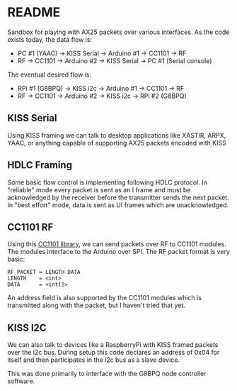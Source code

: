 # README

Sandbox for playing with AX25 packets over various interfaces. As the code
exists today, the data flow is:

* PC #1 (YAAC) -> KISS Serial -> Arduino #1 -> CC1101 -> RF
* RF -> CC1101 -> Arduino #2 -> KISS Serial -> PC #1 (Serial console)

The eventual desired flow is:

* RPi #1 (G8BPQ) -> KISS i2c -> Arduino #1 -> CC1101 -> RF
* RF -> CC1101 -> Arduino #2 -> KISS i2c -> RPi #2 (G8BPQ)

## KISS Serial

Using KISS framing we can talk to desktop applications like XASTIR, ARPX, YAAC,
or anything capable of supporting AX25 packets encoded with KISS

## HDLC Framing

Some basic flow control is implementing following HDLC protocol. In "reliable" mode
every packet is sent as an I frame and must be acknowledged by the receiver before 
the transmitter sends the next packet. In "best effort" mode, data is sent as UI 
frames which are unacknowledged.

## CC1101 RF

Using this [CC1101 library](https://github.com/veonik/arduino-cc1101/),
we can send packets over RF to CC1101 modules. The modules interface to the
Arduino over SPI. The RF packet format is very basic:

```
RF_PACKET = LENGTH DATA
LENGTH    = <int>
DATA      = <int[]>
```

An address field is also supported by the CC1101 modules which is transmitted along
with the packet, but I haven't tried that yet.

## KISS I2C

We can also talk to devices like a RaspberryPi with KISS framed packets over
the i2c bus. During setup this code declares an address of 0x04 for itself and
then participates in the i2c bus as a slave device.

This was done primarily to interface with the G8BPQ node controller software.
